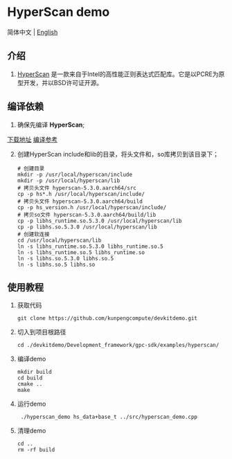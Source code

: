 # **HyperScan demo**

简体中文 | [English](README_en.md)

## 介绍

1. [HyperScan](https://www.hikunpeng.com/document/detail/zh/kunpengaccel/system-lib/cg-hyperscan/kunpengaccel_hyperscan_02_0001.html)
   是一款来自于Intel的高性能正则表达式匹配库。它是以PCRE为原型开发，并以BSD许可证开源。

## 编译依赖
1. 确保先编译 **HyperScan**;

[下载地址](https://github.com/kunpengcompute/hyperscan)
[编译参考](https://support.huaweicloud.com/cg-hyperscan-kunpengaccel/kunpengaccel_hyperscan_02_0001.html)

2. 创建HyperScan include和lib的目录，将头文件和，so库拷贝到该目录下；
   ```shell
   # 创建目录
   mkdir -p /usr/local/hyperscan/include
   mkdir -p /usr/local/hyperscan/lib
   # 拷贝头文件 hyperscan-5.3.0.aarch64/src
   cp -p hs*.h /usr/local/hyperscan/include/
   # 拷贝头文件 hyperscan-5.3.0.aarch64/build
   cp -p hs_version.h /usr/local/hyperscan/include/
   # 拷贝so文件 hyperscan-5.3.0.aarch64/build/lib
   cp -p libhs_runtime.so.5.3.0 /usr/local/hyperscan/lib
   cp -p libhs.so.5.3.0 /usr/local/hyperscan/lib
   # 创建软连接
   cd /usr/local/hyperscan/lib
   ln -s libhs_runtime.so.5.3.0 libhs_runtime.so.5
   ln -s libhs_runtime.so.5 libhs_runtime.so
   ln -s libhs.so.5.3.0 libhs.so.5
   ln -s libhs.so.5 libhs.so
   ```

## 使用教程

1. 获取代码

   ```shell
   git clone https://github.com/kunpengcompute/devkitdemo.git
   ```

2. 切入到项目根路径

   ```shell
   cd ./devkitdemo/Development_framework/gpc-sdk/examples/hyperscan/
   ```

3. 编译demo

   ```shell
   mkdir build
   cd build
   cmake ..
   make
   ```

4. 运行demo

   ```shell
    ./hyperscan_demo hs_data+base_t ../src/hyperscan_demo.cpp
   ```

5. 清理demo

   ```shell
   cd ..
   rm -rf build
   ```

